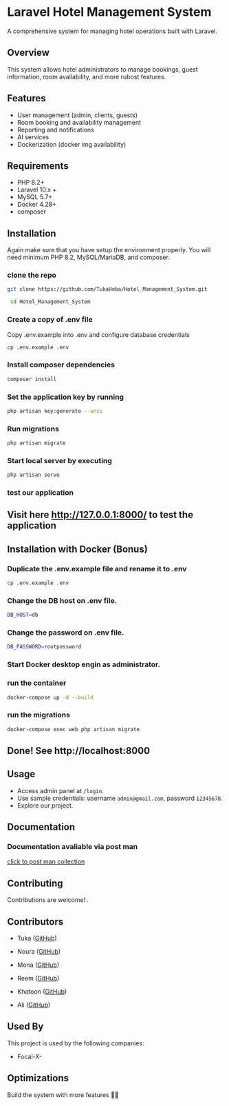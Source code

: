 # Laravel Hotel Management System

A comprehensive system for managing hotel operations built with Laravel.

## Overview

This system allows hotel administrators to manage bookings, guest information, room availability, and more rubost features.

## Features

- User management (admin, clients, guests)
- Room booking and availability management
- Reporting and notifications
- AI services 
- Dockerization (docker img availability)

## Requirements

- PHP 8.2+
- Laravel 10.x +
- MySQL 5.7+
- Docker 4.28+
- composer


## Installation
Again make sure that you have setup the environment properly. You will need minimum PHP 8.2, MySQL/MariaDB, and composer.

### clone the repo

```bash
git clone https://github.com/TukaHeba/Hotel_Management_System.git

```
```bash
 cd Hotel_Management_System
```


### Create a copy of  .env file
Copy .env.example into .env and configure  database credentials

```bash
cp .env.example .env

```  
### Install composer dependencies

```bash
composer install

```

### Set the application key by running 
```bash
php artisan key:generate --ansi

```

### Run migrations 
```bash
php artisan migrate
```

### Start local server by executing 
```bash
php artisan serve
```
### test our application

## Visit here http://127.0.0.1:8000/ to test the application

## Installation with Docker (Bonus)
### Duplicate the .env.example file and rename it to .env
```bash
cp .env.example .env

``` 
### Change the DB host on .env file.
```bash
DB_HOST=db
``` 

### Change the password on .env file.
```bash
DB_PASSWORD=rootpassword
``` 

### Start Docker desktop engin as administrator.

### run the container

```bash
docker-compose up -d --build

``` 
### run the migrations
```bash
docker-compose exec web php artisan migrate

``` 
## Done! See http://localhost:8000
## Usage

- Access admin panel at `/login`.
- Use sample credentials: username `admin@gmail.com`, password `12345678`.
- Explore our project.





## Documentation
###  Documentation avaliable via post man

[click to post man collection ](https://app.getpostman.com/join-team?invite_code=2d46deb60eb5c997b73410879f1c5ab5)

## Contributing

Contributions are welcome! .

## Contributors

- Tuka ([GitHub](https://github.com/TukaHeba))
- Noura ([GitHub](https://github.com/Noura-H-Mahmoud))
- Mona ([GitHub](https://github.com/mona-alrayes))
- Reem ([GitHub](https://github.com/ReemAhmad-dot))

- Khatoon ([GitHub](https://github.com/KhatoonBadrea))


- Ali ([GitHub](https://github.com/ali-workshop))
## Used By

This project is used by the following companies:

- Focal-X- 



## Optimizations

Build the system with more features 💪🏻
